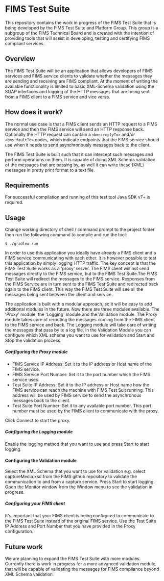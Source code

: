 # FIMS Test Suite

This repository contains the work in progress of the FIMS Test Suite that is being developed by the FIMS Test Suite and Platform Group. This group is a subgroup of the FIMS Technical Board and is created with the intention of providing tools that will assist in developing, testing and certifying FIMS compliant services.

## Overview

The FIMS Test Suite will be an application that allows developers of FIMS services and FIMS service clients to validate whether the messages they are sending and receiving are FIMS compliant. At the moment of writing the available functionality is limited to basic XML-Schema validation using the SOAP interfaces and logging of the HTTP messages that are being sent from a FIMS client to a FIMS service and vice versa.

## How does it work?

The normal use case is that a FIMS client sends an HTTP request to a FIMS service and then the FIMS service will send an HTTP response back. Optionally the HTTP request can contain a `<bms:replyTo>` and/or `<bms:faultTo>` nodes, which indicate endpoints that the FIMS service should use when it needs to send asynchronously messages back to the client.

The FIMS Test Suite is built such that it can intercept such messages and perform operations on them. It is capable of doing XML Schema validation of the messages that are passing by, as well it can write these (XML) messages in pretty print format to a text file.

## Requirements
For successful compilation and running of this test tool Java SDK v7+ is required.

## Usage

Change working directory of shell / command prompt to the project folder then run the following command to compile and run the tool:
```
$ ./gradlew run
```

In order to use this application you ideally have already a FIMS client and a FIMS service communicating with each other. It is however possible to test this application by simply logging HTTP traffic. The key concept is that the FIMS Test Suite works as a 'proxy' server. The FIMS client will not send messages directly to the FIMS service, but to the FIMS Test Suite.The FIMS Test Suite will redirect the messages to the FIMS service. Responses from the FIMS Service are in turn sent to the FIMS Test Suite and redirected back again to the FIMS client. This way the FIMS Test Suite will see all the messages being sent between the client and service.

The application is built with a modular approach, so it will be easy to add additional modules in the future. Now there are three modules available. The 'Proxy' module, the 'Logging' module and the Validation module. The Proxy module takes care of rerouting the messages coming from the FIMS client to the FIMS service and back. The Logging module will take care of writing the messages that pass by to a log file. In the Validation Module you can configure which XML schema you want to use for validation and Start and Stop the validation process.

##### Configuring the Proxy module
- FIMS Service IP Address: Set it to the IP address or Host name of the FIMS service.
- FIMS Service Port Number: Set it to the port number which the FIMS service uses.
- Test Suite IP Address: Set it to the IP address or Host name how the FIMS service can reach the machine with FIMS Test Suit running. This address will be used by FIMS service to send the asynchronous messages back to the client.
- Test Suite Port Number: Set it to any available port number. This port number must be used by the FIMS client to communicate with the proxy.

Click Connect to start the proxy.

##### Configuring the Logging module
Enable the logging method that you want to use and press Start to start logging. 

#### Configuring the Validation module
Select the XML Schema that you want to use for validation e.g. select captureMedia.xsd from the FIMS github repository to validate the communication to and from a capture service. Press Start to start logging. Open the Monitor window from the Window menu to see the validation in progress.

##### Configuring your FIMS client
It's important that your FIMS client is being configured to communicate to the FIMS Test Suite instead of the original FIMS service. Use the Test Suite IP Address and Port Number that you have provided in the Proxy configuration.

## Future work
We are planning to expand the FIMS Test Suite with more modules. Currently there is work in progress for a more advanced validation module, that will be capable of validating the messages for FIMS compliance beyond XML Schema validation. 

